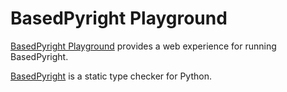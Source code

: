 # BasedPyright Playground

[BasedPyright Playground](https://basedpyright.com) provides a web experience for running BasedPyright.

[BasedPyright](https://github.com/detachhead/basedpyright) is a static type checker for Python.